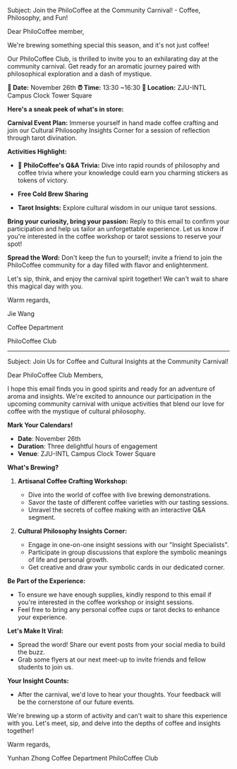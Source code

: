 Subject:  Join the PhiloCoffee at the Community Carnival! - Coffee, Philosophy, and Fun!

Dear PhiloCoffee member,

We're brewing something special this season, and it's not just coffee! 

Our PhiloCoffee Club, is thrilled to invite you to an exhilarating day at the community carnival. Get ready for an aromatic journey paired with philosophical exploration and a dash of mystique.

**📅 Date:**  November 26th
**⏰ Time:**  13:30 ~16:30
**📍 Location:** ZJU-INTL Campus Clock Tower Square

**Here's a sneak peek of what's in store:**

 **Carnival Event Plan:**
Immerse yourself in hand made coffee crafting and join our Cultural Philosophy Insights Corner for a session of reflection through tarot divination. 

**Activities Highlight:**

- 🔮 **PhiloCoffee's Q&A Trivia:**
  Dive into rapid rounds of philosophy and coffee trivia where your knowledge could earn you charming stickers as tokens of victory. 

- **Free Cold Brew Sharing**
- **Tarot Insights:** Explore cultural wisdom in our unique tarot sessions.

**Bring your curiosity, bring your passion:**
Reply to this email to confirm your participation and help us tailor an unforgettable experience. Let us know if you're interested in the coffee workshop or tarot sessions to reserve your spot!

**Spread the Word:**
Don't keep the fun to yourself; invite a friend to join the PhiloCoffee community for a day filled with flavor and enlightenment. 

Let's sip, think, and enjoy the carnival spirit together! We can't wait to share this magical day with you. 

Warm regards, 

Jie Wang

Coffee Department 

PhiloCoffee Club 



---

Subject: Join Us for Coffee and Cultural Insights at the Community Carnival!

Dear PhiloCoffee Club Members,

I hope this email finds you in good spirits and ready for an adventure of aroma and insights. We're excited to announce our participation in the upcoming community carnival with unique activities that blend our love for coffee with the mystique of cultural philosophy.

**Mark Your Calendars!**
- **Date**: November 26th
- **Duration**: Three delightful hours of engagement
- **Venue**: ZJU-INTL Campus Clock Tower Square

**What's Brewing?**

1. **Artisanal Coffee Crafting Workshop:**
   - Dive into the world of coffee with live brewing demonstrations.
   - Savor the taste of different coffee varieties with our tasting sessions.
   - Unravel the secrets of coffee making with an interactive Q&A segment.

2. **Cultural Philosophy Insights Corner:**
   - Engage in one-on-one insight sessions with our "Insight Specialists".
   - Participate in group discussions that explore the symbolic meanings of life and personal growth.
   - Get creative and draw your symbolic cards in our dedicated corner.

**Be Part of the Experience:**
- To ensure we have enough supplies, kindly respond to this email if you're interested in the coffee workshop or insight sessions.
- Feel free to bring any personal coffee cups or tarot decks to enhance your experience.

**Let's Make It Viral:**
- Spread the word! Share our event posts from your social media to build the buzz.
- Grab some flyers at our next meet-up to invite friends and fellow students to join us.

**Your Insight Counts:**
- After the carnival, we'd love to hear your thoughts. Your feedback will be the cornerstone of our future events.

We're brewing up a storm of activity and can't wait to share this experience with you. Let's meet, sip, and delve into the depths of coffee and insights together!

Warm regards,

Yunhan Zhong 
Coffee Department
PhiloCoffee Club